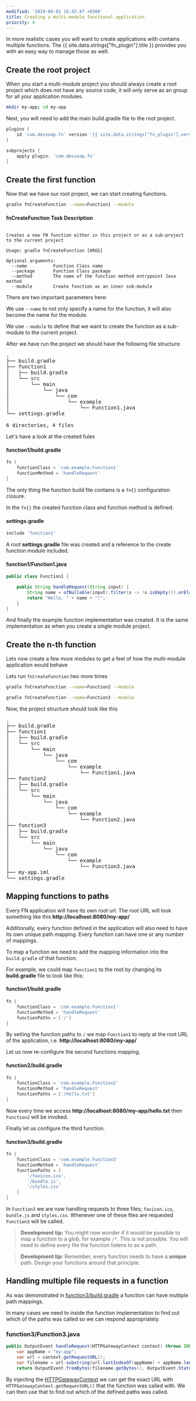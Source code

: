 ```yaml
---
modified: '2019-06-02 16:42:47 +0300'
title: Creating a multi-module functional application
priority: 4
---
```


In more realistic cases you will want to create applications with contains multiple functions. The {{ site.data.strings["fn_plugin"].title }} provides you with an easy way to manage those as well.

## Create the root project

When you start a multi-module project you should always create a root project which does not have any source code, it will only serve as an group for all your 
application modules.

```bash
mkdir my-app; cd my-app
```

Next, you will need to add the main build.gradle file to the root project. 

```groovy
plugins {
    id 'com.devsoap.fn' version '{{ site.data.strings["fn_plugin"].version }}'
}

subprojects {
    apply plugin: 'com.devsoap.fn'
}
```

## Create the first function

Now that we have our root project, we can start creating functions. 

```bash
gradle fnCreateFunction --name=Function1 --module
```

#### fnCreateFunction Task Description
```pre

Creates a new FN function either in this project or as a sub-project to the current project

Usage: gradle fnCreateFunction [ARGS]

Optional arguments:
  --name          Function Class name
  --package       Function Class package
  --method        The name of the function method entrypoint Java method
  --module        Create function as an inner sub-module
```

There are two important parameters here:

We use ``--name`` to not only specify a name for the function, it will also become the name for the module.

We use ``--module`` to define that we want to create the function as a sub-module to the current project.

After we have run the project we should have the following file structure:

<pre>
.
├── build.gradle
├── function1
│   ├── build.gradle
│   └── src
│       └── main
│           └── java
│               └── com
│                   └── example
│                       └── Function1.java
└── settings.gradle

6 directories, 4 files
</pre>

Let's have a look at the created fules

#### function1/build.gradle
```groovy
fn {
    functionClass = 'com.example.Function1'
    functionMethod = 'handleRequest'
}
```
The only thing the function build file contains is a ``fn{}`` configuration closure.

In the ``fn{}`` the created function class and function method is defined. 

#### settings.gradle
```groovy
include 'function1'
```

A root **settings.gradle** file was created and a reference to the create function module included.

#### function1/Function1.java
```java
public class Function1 {

    public String handleRequest(String input) {
        String name = ofNullable(input).filter(s -> !s.isEmpty()).orElse("world");
        return "Hello, " + name + "!";
    }
}
```

And finally the example function implementation was created. It is the same implementation as when you create a single module project.

## Create the n-th function

Lets now create a few more modules to get a feel of how the multi-module application would behave

Lets run ``fnCreateFunction`` two more times

```bash
gradle fnCreateFunction --name=Function2 --module
```

```bash
gradle fnCreateFunction --name=Function3 --module
```

Now, the project structure should look like this

<pre>
.
├── build.gradle
├── function1
│   ├── build.gradle
│   └── src
│       └── main
│           └── java
│               └── com
│                   └── example
│                       └── Function1.java
├── function2
│   ├── build.gradle
│   └── src
│       └── main
│           └── java
│               └── com
│                   └── example
│                       └── Function2.java
├── function3
│   ├── build.gradle
│   └── src
│       └── main
│           └── java
│               └── com
│                   └── example
│                       └── Function3.java
├── my-app.iml
└── settings.gradle
</pre>

## Mapping functions to paths

Every FN application will have its own root url. The root URL will look something like this **http://localhost:8080/my-app/**

Additionally, every function defined in the application will also need to have its own unique path mapping. Every function can have one or any number of mappings.

To map a function we need to add the mapping information into the ``build.gradle`` of that function.

For example, we could map ``function1`` to the root by changing its **build.gradle** file to look like this:

#### function1/build.gradle
```groovy
fn {
    functionClass = 'com.example.Function1'
    functionMethod = 'handleRequest'
    functionPaths = ['/']
}
```

By setting the function paths to ``/`` we map ``Function1`` to reply at the root URL of the application, i.e. **http://localhost:8080/my-app/**

Let us now re-configure the second functions mapping.

#### function2/build.gradle
```groovy
fn {
    functionClass = 'com.example.Function2'
    functionMethod = 'handleRequest'
    functionPaths = ['/hello.txt']
}
```

Now every time we access **http://localhost:8080/my-app/hello.txt** then ``Function2`` will be invoked.

Finally let us configure the third function.

#### function3/build.gradle
```groovy
fn {
    functionClass = 'com.example.Function3'
    functionMethod = 'handleRequest'
    functionPaths = [
        '/favicon.ico',
        '/bundle.js',
        '/styles.css'
    ]
}
```

In ``Function3`` we are now handling requests to three files; ``favicon.ico``, ``bundle.js`` and ``styles.css``. Whenever one of these files are requested ``Function3`` will be called.

> **Development tip:** You might now wonder if it would be possible to map a function to a *glob*, for example ``/*``. This is not possible. You will need to define every file the function listens to as a path.

> **Development tip:** Remember, every function needs to have a **unique** path. Design your functions around that principle.

## Handling multiple file requests in a function

As was demonstrated in [function3/build.gradle](#function3buildgradle) a function can have multiple path mappings. 

In many cases we need to inside the function implementation to find out which of the paths was called so we can respond appropriately.

### function3/Function3.java
```java
public OutputEvent handleRequest(HTTPGatewayContext context) throws IOException {
    var appName = "my-app";
    var url = context.getRequestURL();
    var filename = url.substring(url.lastIndexOf(appName) + appName.length());
    return OutputEvent.fromBytes(filename.getBytes(), OutputEvent.Status.Success, "application/text");
```

By injecting the [HTTPGatewayContext]() we can get the exact URL with ``HTTPGatewayContext.getRequestURL()`` that the function was called with. We can then
use that to find out which of the defined paths was called.













